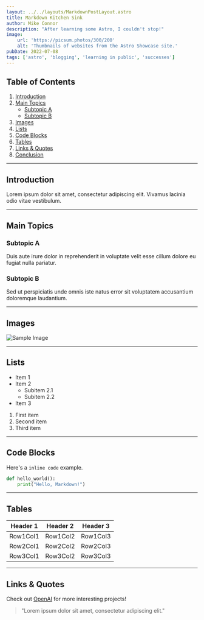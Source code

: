 ```yaml
---
layout: ../../layouts/MarkdownPostLayout.astro
title: Markdown Kitchen Sink
author: Mike Connor
description: "After learning some Astro, I couldn't stop!"
image:
    url: 'https://picsum.photos/300/200'
    alt: 'Thumbnails of websites from the Astro Showcase site.'
pubDate: 2022-07-08
tags: ['astro', 'blogging', 'learning in public', 'successes']
---
```



## Table of Contents
1. [Introduction](#introduction)
2. [Main Topics](#main-topics)
   - [Subtopic A](#subtopic-a)
   - [Subtopic B](#subtopic-b)
3. [Images](#images)
4. [Lists](#lists)
5. [Code Blocks](#code-blocks)
6. [Tables](#tables)
7. [Links & Quotes](#links--quotes)
8. [Conclusion](#conclusion)

---

## Introduction

Lorem ipsum dolor sit amet, consectetur adipiscing elit. Vivamus lacinia odio vitae vestibulum.

---

## Main Topics

### Subtopic A

Duis aute irure dolor in reprehenderit in voluptate velit esse cillum dolore eu fugiat nulla pariatur.

### Subtopic B

Sed ut perspiciatis unde omnis iste natus error sit voluptatem accusantium doloremque laudantium.

---

## Images

![Sample Image](https://via.placeholder.com/150)

---

## Lists

- Item 1
- Item 2
  - Subitem 2.1
  - Subitem 2.2
- Item 3

1. First item
2. Second item
3. Third item

---

## Code Blocks

Here's a `inline code` example.

```python
def hello_world():
    print("Hello, Markdown!")
```
---
## Tables

| Header 1 | Header 2 | Header 3 |
|----------|----------|----------|
| Row1Col1 | Row1Col2 | Row1Col3 |
| Row2Col1 | Row2Col2 | Row2Col3 |
| Row3Col1 | Row3Col2 | Row3Col3 |

---

## Links & Quotes

Check out [OpenAI](https://www.openai.com/) for more interesting projects!

> "Lorem ipsum dolor sit amet, consectetur adipiscing elit."
